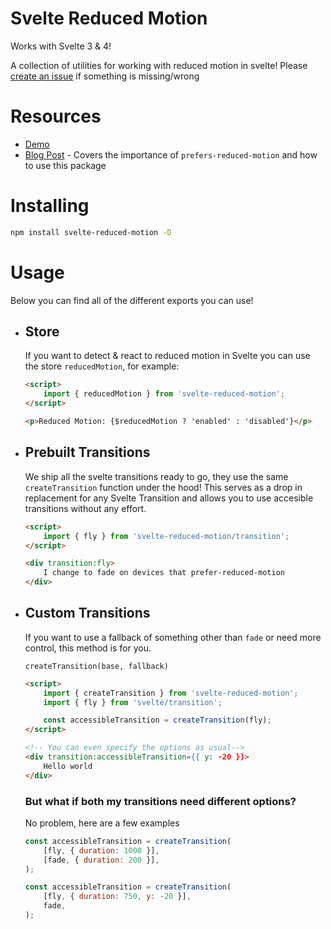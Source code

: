 # Svelte Reduced Motion

Works with Svelte 3 & 4!

A collection of utilities for working with reduced motion in svelte! Please [create an issue](https://github.com/ghostdevv/svelte-reduced-motion/issues/new) if something is missing/wrong

# Resources

-   [Demo](https://svelte-reduced-motion.vercel.app)
-   [Blog Post](https://ghostdev.xyz/posts/working-with-reduced-motion-in-svelte) - Covers the importance of `prefers-reduced-motion` and how to use this package

# Installing

```sh
npm install svelte-reduced-motion -D
```

# Usage

Below you can find all of the different exports you can use!

-   ## Store

    If you want to detect & react to reduced motion in Svelte you can use the store `reducedMotion`, for example:

    ```html
    <script>
    	import { reducedMotion } from 'svelte-reduced-motion';
    </script>

    <p>Reduced Motion: {$reducedMotion ? 'enabled' : 'disabled'}</p>
    ```

-   ## Prebuilt Transitions

    We ship all the svelte transitions ready to go, they use the same `createTransition` function under the hood! This serves as a drop in replacement for any Svelte Transition and allows you to use accesible transitions without any effort.

    ```html
    <script>
    	import { fly } from 'svelte-reduced-motion/transition';
    </script>

    <div transition:fly>
    	I change to fade on devices that prefer-reduced-motion
    </div>
    ```

-   ## Custom Transitions

    If you want to use a fallback of something other than `fade` or need more control, this method is for you.

    `createTransition(base, fallback)`

    ```html
    <script>
        import { createTransition } from 'svelte-reduced-motion';
        import { fly } from 'svelte/transition';

        const accessibleTransition = createTransition(fly);
    </script>

    <!-- You can even specify the options as usual-->
    <div transition:accessibleTransition={{ y: -20 }}>
        Hello world
    </div>
    ```

    ### But what if both my transitions need different options?

    No problem, here are a few examples

    ```js
    const accessibleTransition = createTransition(
    	[fly, { duration: 1000 }],
    	[fade, { duration: 200 }],
    );

    const accessibleTransition = createTransition(
    	[fly, { duration: 750, y: -20 }],
    	fade,
    );
    ```
